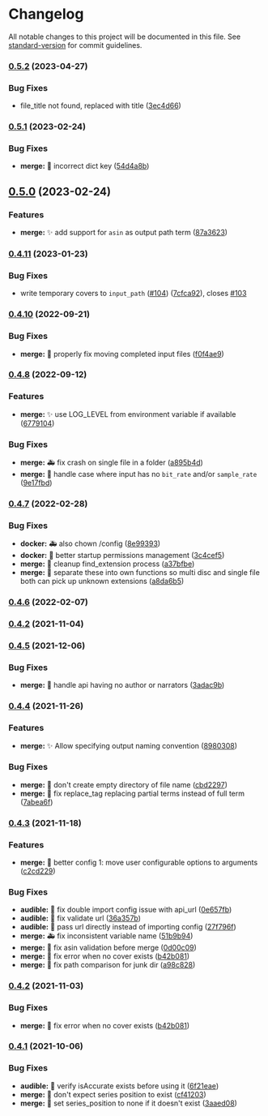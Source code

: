 # Changelog

All notable changes to this project will be documented in this file. See [standard-version](https://github.com/conventional-changelog/standard-version) for commit guidelines.

### [0.5.2](https://github.com/djdembeck/m4b-merge/compare/v0.5.1...v0.5.2) (2023-04-27)


### Bug Fixes

* file_title not found, replaced with title ([3ec4d66](https://github.com/djdembeck/m4b-merge/commit/3ec4d661fd032836b374e277d2b947a170d16716))

### [0.5.1](https://github.com/djdembeck/m4b-merge/compare/v0.5.0...v0.5.1) (2023-02-24)


### Bug Fixes

* **merge:** :bug: incorrect dict key ([54d4a8b](https://github.com/djdembeck/m4b-merge/commit/54d4a8b259a0486ace02f69264aeacd7e224f26f))

## [0.5.0](https://github.com/djdembeck/m4b-merge/compare/v0.4.11...v0.5.0) (2023-02-24)


### Features

* **merge:** :sparkles: add support for `asin` as output path term ([87a3623](https://github.com/djdembeck/m4b-merge/commit/87a3623fd9799d5c7f30da34015b84b17eadb12d))

### [0.4.11](https://github.com/djdembeck/m4b-merge/compare/v0.4.10...v0.4.11) (2023-01-23)


### Bug Fixes

* write temporary covers to `input_path` ([#104](https://github.com/djdembeck/m4b-merge/issues/104)) ([7cfca92](https://github.com/djdembeck/m4b-merge/commit/7cfca92b61ad8f47a656418fb8385acc6625b0d9)), closes [#103](https://github.com/djdembeck/m4b-merge/issues/103)

### [0.4.10](https://github.com/djdembeck/m4b-merge/compare/v0.4.8...v0.4.10) (2022-09-21)


### Bug Fixes

* **merge:** :bug: properly fix moving completed input files ([f0f4ae9](https://github.com/djdembeck/m4b-merge/commit/f0f4ae9468796f13d6738cb4ba9592df9e858d74))

### [0.4.8](https://github.com/djdembeck/m4b-merge/compare/v0.4.7...v0.4.8) (2022-09-12)


### Features

* **merge:** :sparkles: use LOG_LEVEL from environment variable if available ([6779104](https://github.com/djdembeck/m4b-merge/commit/677910471c1ea88f272df29d1b5f0faf34e6b073))


### Bug Fixes

* **merge:** :ambulance: fix crash on single file in a folder ([a895b4d](https://github.com/djdembeck/m4b-merge/commit/a895b4de44f549068c4b010a3b4fb1a82d1750ad))
* **merge:** :bug: handle case where input has no `bit_rate` and/or `sample_rate` ([9e17fbd](https://github.com/djdembeck/m4b-merge/commit/9e17fbd7b58145461ca1cee422ab881e76415483))

### [0.4.7](https://github.com/djdembeck/m4b-merge/compare/v0.4.6...v0.4.7) (2022-02-28)


### Bug Fixes

* **docker:** :ambulance: also chown /config ([8e99393](https://github.com/djdembeck/m4b-merge/commit/8e993935e92cd2e49a10cd2abbec4cf394bbee83))
* **docker:** :bug: better startup permissions management ([3c4cef5](https://github.com/djdembeck/m4b-merge/commit/3c4cef567f185e2c690c043b2316c1e4439ed441))
* **merge:** :bug: cleanup find_extension process ([a37bfbe](https://github.com/djdembeck/m4b-merge/commit/a37bfbe96870774d35e3255813932f7ce2e7c518))
* **merge:** :bug: separate these into own functions so multi disc and single file both can pick up unknown extensions ([a8da6b5](https://github.com/djdembeck/m4b-merge/commit/a8da6b5ab3fe726057d4c9b18a7d486f5947990a))

### [0.4.6](https://github.com/djdembeck/m4b-merge/compare/v0.4.5...v0.4.6) (2022-02-07)

### [0.4.2](https://github.com/djdembeck/m4b-merge/compare/v0.4.1...v0.4.2) (2021-11-04)

### [0.4.5](https://github.com/djdembeck/m4b-merge/compare/v0.4.4...v0.4.5) (2021-12-06)


### Bug Fixes

* **merge:** :bug: handle api having no author or narrators ([3adac9b](https://github.com/djdembeck/m4b-merge/commit/3adac9bd66480e1b373f9a17946dbd6c355f1e9e))

### [0.4.4](https://github.com/djdembeck/m4b-merge/compare/v0.4.3...v0.4.4) (2021-11-26)


### Features

* **merge:** :sparkles: Allow specifying output naming convention ([8980308](https://github.com/djdembeck/m4b-merge/commit/89803080db9816b8a71b8ff2d1f5135c2199c4dc))


### Bug Fixes

* **merge:** :bug: don't create empty directory of file name ([cbd2297](https://github.com/djdembeck/m4b-merge/commit/cbd22973d137875a317d68dd444897f44ecb0830))
* **merge:** :bug: fix replace_tag replacing partial terms instead of full term ([7abea6f](https://github.com/djdembeck/m4b-merge/commit/7abea6fd5c08252e4413f42b83ca1ecff5a28479))

### [0.4.3](https://github.com/djdembeck/m4b-merge/compare/v0.4.1...v0.4.3) (2021-11-18)


### Features

* **merge:** :construction: better config 1: move user configurable options to arguments ([c2cd229](https://github.com/djdembeck/m4b-merge/commit/c2cd2292fc8d3b3d50511deaf404e3df487cfb86))


### Bug Fixes

* **audible:** :bug: fix double import config issue with api_url ([0e657fb](https://github.com/djdembeck/m4b-merge/commit/0e657fb0ae2a0a7d58dd53d72110d66e75dfef3b))
* **audible:** :bug: fix validate url ([36a357b](https://github.com/djdembeck/m4b-merge/commit/36a357bbfd030165c09a45e33baae17ee8c20d94))
* **audible:** :bug: pass url directly instead of importing config ([27f796f](https://github.com/djdembeck/m4b-merge/commit/27f796fb01f4d20bf9a12eafe7eb7fc5ff8430d6))
* **merge:** :ambulance: fix  inconsistent variable name ([51b9b94](https://github.com/djdembeck/m4b-merge/commit/51b9b94d1b96d073587a2cf760565cff479ab049))
* **merge:** :bug: fix asin validation before merge ([0d00c09](https://github.com/djdembeck/m4b-merge/commit/0d00c09d07322a34bd18d560e15bac333090bc67))
* **merge:** :bug: fix error when no cover exists ([b42b081](https://github.com/djdembeck/m4b-merge/commit/b42b081bdf28f4c526fedd8bd71870d8252481ea))
* **merge:** :bug: fix path comparison for junk dir ([a98c828](https://github.com/djdembeck/m4b-merge/commit/a98c8287069fbf90a075826848e2433225046992))

### [0.4.2](https://github.com/djdembeck/m4b-merge/compare/v0.4.1...v0.4.2) (2021-11-03)


### Bug Fixes

* **merge:** :bug: fix error when no cover exists ([b42b081](https://github.com/djdembeck/m4b-merge/commit/b42b081bdf28f4c526fedd8bd71870d8252481ea))

### [0.4.1](https://github.com/djdembeck/m4b-merge/compare/v0.3.5...v0.4.1) (2021-10-06)


### Bug Fixes

* **audible:** :bug: verify isAccurate exists before using it ([6f21eae](https://github.com/djdembeck/m4b-merge/commit/6f21eae6c343e14aafb1a4521444b1ad687c8184))
* **merge:** :bug: don't expect series position to exist ([cf41203](https://github.com/djdembeck/m4b-merge/commit/cf412030db3b9d2c67632f6ea1737c478bb3ad20))
* **merge:** :bug: set series_position to none if it doesn't exist ([3aaed08](https://github.com/djdembeck/m4b-merge/commit/3aaed08889f9585ad6b96a4a2f3434f7f0144f00))
